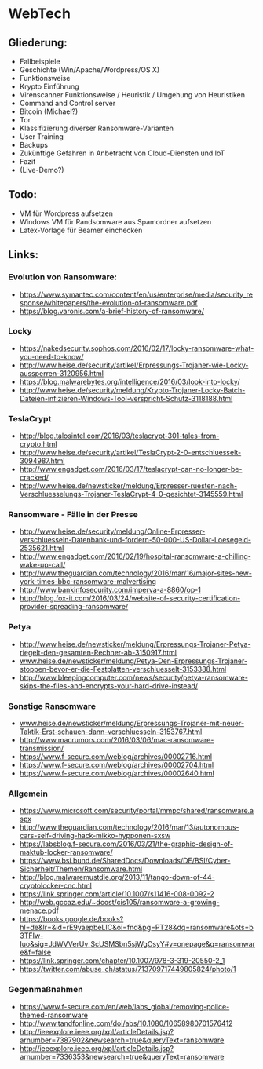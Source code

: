 # WebTech

## Gliederung:

- Fallbeispiele
- Geschichte (Win/Apache/Wordpress/OS X)
- Funktionsweise
- Krypto Einführung
- Virenscanner Funktionsweise / Heuristik / Umgehung von Heuristiken
- Command and Control server
- Bitcoin (Michael?)
- Tor
- Klassifizierung diverser Ransomware-Varianten
- User Training
- Backups
- Zukünftige Gefahren in Anbetracht von Cloud-Diensten und IoT
- Fazit
- (Live-Demo?)

## Todo:

- VM für Wordpress aufsetzen
- Windows VM für Randsomware aus Spamordner aufsetzen
- Latex-Vorlage für Beamer einchecken

## Links:

### Evolution von Ransomware:

- https://www.symantec.com/content/en/us/enterprise/media/security_response/whitepapers/the-evolution-of-ransomware.pdf
- https://blog.varonis.com/a-brief-history-of-ransomware/

### Locky

- https://nakedsecurity.sophos.com/2016/02/17/locky-ransomware-what-you-need-to-know/
- http://www.heise.de/security/artikel/Erpressungs-Trojaner-wie-Locky-aussperren-3120956.html
- https://blog.malwarebytes.org/intelligence/2016/03/look-into-locky/
- http://www.heise.de/security/meldung/Krypto-Trojaner-Locky-Batch-Dateien-infizieren-Windows-Tool-verspricht-Schutz-3118188.html

### TeslaCrypt

- http://blog.talosintel.com/2016/03/teslacrypt-301-tales-from-crypto.html
- http://www.heise.de/security/artikel/TeslaCrypt-2-0-entschluesselt-3094987.html
- http://www.engadget.com/2016/03/17/teslacrypt-can-no-longer-be-cracked/
- http://www.heise.de/newsticker/meldung/Erpresser-ruesten-nach-Verschluesselungs-Trojaner-TeslaCrypt-4-0-gesichtet-3145559.html

### Ransomware - Fälle in der Presse

- http://www.heise.de/security/meldung/Online-Erpresser-verschluesseln-Datenbank-und-fordern-50-000-US-Dollar-Loesegeld-2535621.html
- http://www.engadget.com/2016/02/19/hospital-ransomware-a-chilling-wake-up-call/
- http://www.theguardian.com/technology/2016/mar/16/major-sites-new-york-times-bbc-ransomware-malvertising
- http://www.bankinfosecurity.com/imperva-a-8860/op-1
- http://blog.fox-it.com/2016/03/24/website-of-security-certification-provider-spreading-ransomware/

### Petya

- http://www.heise.de/newsticker/meldung/Erpressungs-Trojaner-Petya-riegelt-den-gesamten-Rechner-ab-3150917.html
- www.heise.de/newsticker/meldung/Petya-Den-Erpressungs-Trojaner-stoppen-bevor-er-die-Festplatten-verschluesselt-3153388.html
- http://www.bleepingcomputer.com/news/security/petya-ransomware-skips-the-files-and-encrypts-your-hard-drive-instead/

### Sonstige Ransomware

- www.heise.de/newsticker/meldung/Erpressungs-Trojaner-mit-neuer-Taktik-Erst-schauen-dann-verschluesseln-3153767.html
- http://www.macrumors.com/2016/03/06/mac-ransomware-transmission/
- https://www.f-secure.com/weblog/archives/00002716.html
- https://www.f-secure.com/weblog/archives/00002704.html
- https://www.f-secure.com/weblog/archives/00002640.html

### Allgemein

- https://www.microsoft.com/security/portal/mmpc/shared/ransomware.aspx
- http://www.theguardian.com/technology/2016/mar/13/autonomous-cars-self-driving-hack-mikko-hypponen-sxsw
- https://labsblog.f-secure.com/2016/03/21/the-graphic-design-of-maktub-locker-ransomware/
- https://www.bsi.bund.de/SharedDocs/Downloads/DE/BSI/Cyber-Sicherheit/Themen/Ransomware.html
- http://blog.malwaremustdie.org/2013/11/tango-down-of-44-cryptolocker-cnc.html
- https://link.springer.com/article/10.1007/s11416-008-0092-2
- http://web.gccaz.edu/~dcost/cis105/ransomware-a-growing-menace.pdf
- https://books.google.de/books?hl=de&lr=&id=rE9yaepbeLIC&oi=fnd&pg=PT28&dq=ransomware&ots=b3TFIw-Iuo&sig=JdWVVerUv_ScUSMSbn5sjWgOsyY#v=onepage&q=ransomware&f=false
- https://link.springer.com/chapter/10.1007/978-3-319-20550-2_1
- https://twitter.com/abuse_ch/status/713709717449805824/photo/1

### Gegenmaßnahmen

- https://www.f-secure.com/en/web/labs_global/removing-police-themed-ransomware
- http://www.tandfonline.com/doi/abs/10.1080/10658980701576412
- http://ieeexplore.ieee.org/xpl/articleDetails.jsp?arnumber=7387902&newsearch=true&queryText=ransomware
- http://ieeexplore.ieee.org/xpl/articleDetails.jsp?arnumber=7336353&newsearch=true&queryText=ransomware
